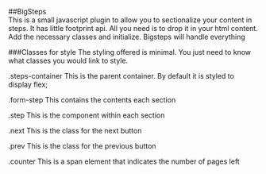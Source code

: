 ##BigSteps  
This is a small javascript plugin to allow you to sectionalize your content in steps. It has little footprint api. All you need is to drop it in your html content.
Add the necessary classes and initialize.
Bigsteps will handle everything

###Classes for style
The styling offered is minimal. You just need to know what classes you would link to style.

.steps-container
This is the parent container. By default it is styled to display flex;

.form-step
This contains the contents each section

.step
This is the component within each section

.next
This is the class for the next button

.prev
This is the class for the previous button

.counter
This is a span element that indicates the number of pages left



